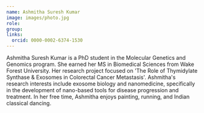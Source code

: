 ```yaml
---
name: Ashmitha Suresh Kumar
image: images/photo.jpg
role: 
group: 
links:
  orcid: 0000-0002-6374-1530
---
```


Ashmitha Suresh Kumar is a PhD student in the Molecular Genetics and Genomics program. She earned her MS in Biomedical Sciences from Wake Forest University. Her research project focused on 'The Role of Thymidylate Synthase & Exosomes in Colorectal Cancer Metastasis'. Ashmitha's research interests include exosome biology and nanomedicine, specifically in the development of nano-based tools for disease progression and treatment. In her free time, Ashmitha enjoys painting, running, and Indian classical dancing.  

